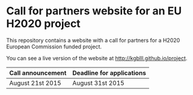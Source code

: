# Call for partners website for an EU H2020 project

This repository contains a website with a call for partners for a H2020 European Commission funded project.

You can see a live version of the website at <a href="http://kgblll.github.io/project">http://kgblll.github.io/project</a>.

| Call announcement    | Deadline for applications     |
| :------------- | :------------- |
| August 21st 2015       | August 31st 2015       |
